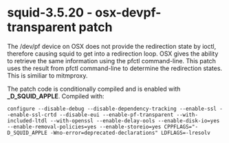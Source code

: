 squid-3.5.20 - osx-devpf-transparent patch
==========================================

The /dev/pf device on OSX does not provide the redirection state by ioctl, therefore causing squid to 
get into a redirection loop. OSX gives the ability to retrieve the same information using the pfctl 
command-line. This patch uses the result from pfctl command-line to determine the redirection states. 
This is similiar to mitmproxy.

The patch code is conditionally compiled and is enabled with **_D_SQUID_APPLE**. Compiled with:

```
configure --disable-debug --disable-dependency-tracking --enable-ssl --enable-ssl-crtd --disable-eui --enable-pf-transparent --with-included-ltdl --with-openssl --enable-delay-ools --enable-disk-io=yes --enable-removal-policies=yes --enable-storeio=yes CPPFLAGS="-D_SQUID_APPLE -Wno-error=deprecated-declarations" LDFLAGS=-lresolv
```
